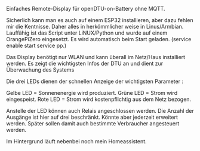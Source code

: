 Einfaches Remote-Display für openDTU-on-Battery ohne MQTT.

Sicherlich kann man es auch auf einem ESP32 installieren, aber dazu fehlen mir die Kentnisse. 
Daher alles in herkömmlicher weise in Linus/Armbian. Lauffähig ist das Script unter LiNUX/Python und wurde auf einem OrangePiZero eingesetzt. 
Es wird automatisch beim Start geladen. (service enable start service pp.)

Das Display benötigt nur WLAN und kann überall im Netz/Haus installiert werden.
Es zeigt die wichtigsten Infos der DTU an und dient zur Überwachung des Systems

Die drei LEDs dienen der schnellen Anzeige der wichtigsten Parameter :

Gelbe LED = Sonnenenergie wird produziert.
Grüne LED = Strom wird eingespeist.
Rote LED  = Strom wird kostenpflichtig aus dem Netz bezogen.

Anstelle der LED können auch Relais angeschlossen werden. Die Anzahl der Ausgänge ist hier auf drei beschränkt. Könnte aber jederzeit erweitert werden.
Später sollen damit auch bestimmte Verbraucher angesteuert werden.

Im Hintergrund läuft nebenbei noch mein Homeassistent.
